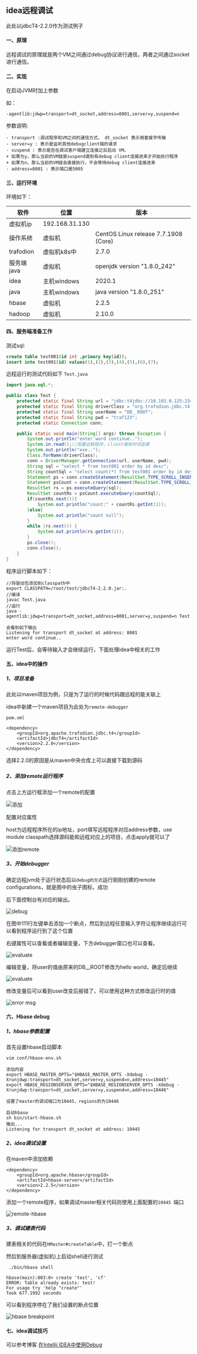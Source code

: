 ## idea远程调试

此处以jdbcT4-2.2.0作为测试例子

#### 一、原理

远程调试的原理就是两个VM之间通过debug协议进行通信，两者之间通过socket进行通信。

#### 二、实现

在启动JVM时加上参数

如：

```
-agentlib:jdwp=transport=dt_socket,address=8001,server=y,suspend=n
```

参数说明:

```
- transport :调试程序和VM之间的通信方式， dt_socket 表示用套接字传输
- server=y : 表示是监听其他debugclient端的请求
- suspend : 表示是否在调试客户端建立连接之后启动 VM。
+ 如果为y，那么当前的VM就是suspend直到有debug client连接进来才开始执行程序
+ 如果为n，那么当前的VM就会直接执行，不会等待debug client连接进来
- address=8001 : 表示端口是5005
```



#### 三、运行环境

环境如下：

| 软件       | 位置           | 版本                                 |
| ---------- | -------------- | ------------------------------------ |
| 虚拟机ip   | 192.168.31.130 |                                      |
| 操作系统   | 虚拟机         | CentOS Linux release 7.7.1908 (Core) |
| trafodion  | 虚拟机k8s中    | 2.7.0                                |
| 服务端java | 虚拟机         | openjdk version "1.8.0_242"          |
| idea       | 主机windows    | 2020.1                               |
| java       | 主机windows    | java version "1.8.0_251"             |
| hbase      | 虚拟机         | 2.2.5                                |
| hadoop     | 虚拟机         | 2.10.0                               |



#### 四、服务端准备工作

测试sql:

```sql
create table test001(id int ,primary key(id));
insert into test001(id) values(1),(2),(3),(4),(5),(6),(7);
```

远程运行的测试代码如下 `Test.java`

```java
import java.sql.*;

public class Test {
    protected static final String url = "jdbc:t4jdbc://10.103.0.125:23400/:";
    protected static final String driverClass = "org.trafodion.jdbc.t4.T4Driver";
    protected static final String userName = "DB__ROOT";
    protected static final String pwd = "traf123";
    protected static Connection conn;

    public static void main(String[] args) throws Exception {
        System.out.println("enter word continue..");
        System.in.read();//阻塞远程程序，client端有时间连接
        System.out.println("exe..");
        Class.forName(driverClass);
        conn = DriverManager.getConnection(url, userName, pwd);
        String sql = "select * from test001 order by id desc";
        String countSql = "select count(*) from test001 order by id desc";
        Statement ps = conn.createStatement(ResultSet.TYPE_SCROLL_INSENSITIVE, ResultSet.CONCUR_READ_ONLY);
        Statement psCount = conn.createStatement(ResultSet.TYPE_SCROLL_INSENSITIVE, ResultSet.CONCUR_READ_ONLY);
        ResultSet rs = ps.executeQuery(sql);
        ResultSet countRs = psCount.executeQuery(countSql);
        if(countRs.next()){
            System.out.println("count:" + countRs.getInt(1));
        }else{
            System.out.println("count null");
        }
        while (rs.next()) {
            System.out.println(rs.getInt(1));
        }
        ps.close();
        conn.close();
    }
}
```



程序运行脚本如下：

```shell
//将驱动包添加到classpath中
export CLASSPATH=/root/test/jdbcT4-2.2.0.jar:.
//编译
javac Test.java
//运行
java -agentlib:jdwp=transport=dt_socket,address=8001,server=y,suspend=n Test

会看到如下输出
Listening for transport dt_socket at address: 8001
enter word continue..
```

运行Test后，会等待输入才会继续运行，下面处理idea中相关的工作



#### 五、idea中的操作

##### 1、项目准备

此处以maven项目为例，只是为了运行的时候代码跟远程的能关联上

idea中新建一个maven项目为此处为`remote-debugger`

`pom.xml`

```
<dependency>
    <groupId>org.apache.trafodion.jdbc.t4</groupId>
    <artifactId>jdbcT4</artifactId>
    <version>2.2.0</version>
</dependency>
```

选择2.2.0的原因是从maven中央仓库上可以直接下载到源码

##### 

##### 2、添加remote运行程序

点击上方运行框添加一个remote的配置

![添加](https://modprobe.oss-cn-beijing.aliyuncs.com/esgyn/01-add-run.png)



配置对应属性

host为远程程序所在的ip地址，port填写远程程序对应address参数，use module classpath选择源码能和远程对应上的项目，点击apply就可以了

![添加remote](https://modprobe.oss-cn-beijing.aliyuncs.com/esgyn/02-add-remote.png)



##### 3、开始debugger

确定远程jvm处于运行状态后以`debug的方式`运行刚刚创建的remote configurations，就是图中的虫子图标，成功

后下面控制台有对应的输出。

![debug](https://modprobe.oss-cn-beijing.aliyuncs.com/esgyn/03-connect.png)



在图中111行左键单击添加一个断点，然后到远程任意输入字符让程序继续运行可以看到程序运行到了这个位置

右键属性可以查看或者编辑变量，下方debugger窗口也可以查看。

![evaluate](https://modprobe.oss-cn-beijing.aliyuncs.com/esgyn/03-get-change.png)



编辑变量，将user的值由原来的DB__ROOT修改为hello world，确定后继续

![evaluate](https://modprobe.oss-cn-beijing.aliyuncs.com/esgyn/04-change.png)



修改变量后可以看到user改变后报错了，可以使用这种方式修改运行时的值

![error msg](https://modprobe.oss-cn-beijing.aliyuncs.com/esgyn/05-remote-error.png)



#### 六、Hbase debug

##### 1、hbase参数配置

首先设置hbase启动脚本

```shell
vim conf/hbase-env.sh 

添加内容
export HBASE_MASTER_OPTS="$HBASE_MASTER_OPTS -Xdebug -Xrunjdwp:transport=dt_socket,server=y,suspend=n,address=10445"
export HBASE_REGIONSERVER_OPTS="$HBASE_REGIONSERVER_OPTS -Xdebug -Xrunjdwp:transport=dt_socket,server=y,suspend=n,address=10446"

设置了master的调试端口为10445，regions的为10446

启动hbase
sh bin/start-hbase.sh
输出...
Listening for transport dt_socket at address: 10445
```

##### 2、idea调试设置

在maven中添加依赖

```
<dependency>
    <groupId>org.apache.hbase</groupId>
    <artifactId>hbase-server</artifactId>
    <version>2.2.5</version>
</dependency>
```

添加一个remote程序，如果调试master相关代码则使用上面配置的`10445 `端口

![remote-hbase](https://modprobe.oss-cn-beijing.aliyuncs.com/esgyn/07-remote-hb.png)



##### 3、调试建表代码

建表相关的代码在`HMaster#createTable`中，打一个断点

然后到服务器(虚拟机)上启动shell进行测试

```shell
 ./bin/hbase shell

hbase(main):003:0> create 'test', 'cf'
ERROR: Table already exists: test!
For usage try 'help "create"'
Took 677.1992 seconds  
```

可以看到程序停在了我们设置的断点位置

![hbase breakpoint](https://modprobe.oss-cn-beijing.aliyuncs.com/esgyn/08-hmaster-01.png)



#### 七、idea调试技巧

可以参考博客 [在Intellij IDEA中使用Debug](https://www.cnblogs.com/diaobiyong/p/10682996.html)

